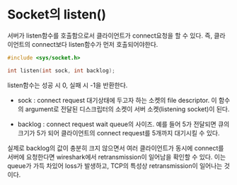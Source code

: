 # Socket의 listen()

서버가 listen함수를 호출함으로서 클라이언트가 connect요청을 할 수 있다. 즉, 클라이언트의 connect보다 listen함수가 먼저 호출되어야한다.

```c
#include <sys/socket.h>

int listen(int sock, int backlog);
```

listen함수는 성공 시 0, 실패 시 -1을 반환한다.

* sock : connect request 대기상태에 두고자 하는 소켓의 file descriptor. 이 함수의 argument로 전달된 디스크립터의 소켓이 서버 소켓(listening socket)이 된다.

* backlog : connect request wait queue의 사이즈. 예를 들어 5가 전달되면 큐의 크기가 5가 되어 클라이언트의 connect request를 5개까지 대기시킬 수 있다.

실제로 backlog의 값이 충분히 크지 않으면서 여러 클라이언트가 동시에 connect를 서버에 요청한다면 wireshark에서 retransmission이 일어남을 확인할 수 있다. 이는 queue가 가득 차있어 loss가 발생하고, TCP의 특성상 retransmission이 일어나는 것이다.


